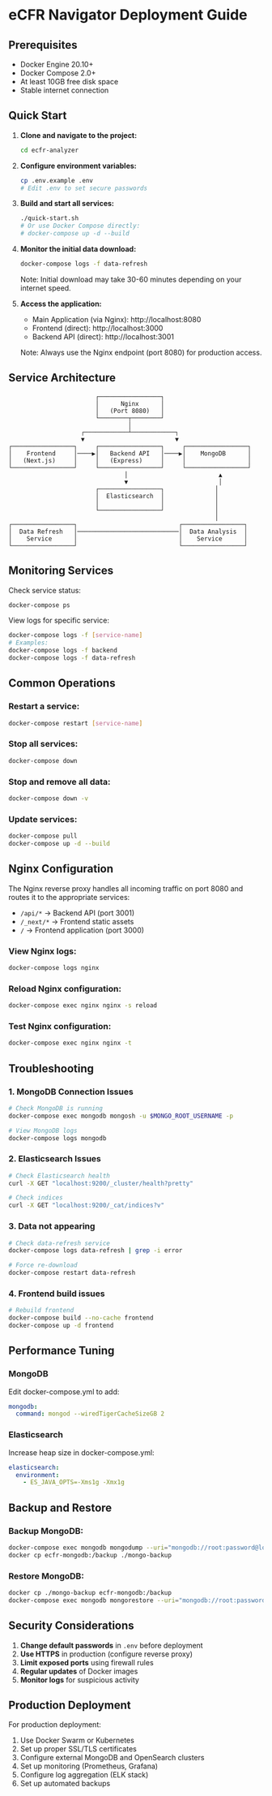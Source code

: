 # eCFR Navigator Deployment Guide

## Prerequisites

- Docker Engine 20.10+
- Docker Compose 2.0+
- At least 10GB free disk space
- Stable internet connection

## Quick Start

1. **Clone and navigate to the project:**
   ```bash
   cd ecfr-analyzer
   ```

2. **Configure environment variables:**
   ```bash
   cp .env.example .env
   # Edit .env to set secure passwords
   ```

3. **Build and start all services:**
   ```bash
   ./quick-start.sh
   # Or use Docker Compose directly:
   # docker-compose up -d --build
   ```

4. **Monitor the initial data download:**
   ```bash
   docker-compose logs -f data-refresh
   ```
   Note: Initial download may take 30-60 minutes depending on your internet speed.

5. **Access the application:**
   - Main Application (via Nginx): http://localhost:8080
   - Frontend (direct): http://localhost:3000
   - Backend API (direct): http://localhost:3001
   
   Note: Always use the Nginx endpoint (port 8080) for production access.

## Service Architecture

```
                        ┌─────────────────┐
                        │      Nginx      │
                        │   (Port 8080)   │
                        └────────┬────────┘
                                 │
                    ┌────────────┴────────────┐
                    ▼                         ▼
┌─────────────────┐     ┌─────────────────┐     ┌─────────────────┐
│    Frontend     │────▶│   Backend API   │────▶│    MongoDB      │
│   (Next.js)     │     │   (Express)     │     │                 │
└─────────────────┘     └─────────────────┘     └─────────────────┘
                                │                         ▲
                                ▼                         │
                        ┌─────────────────┐              │
                        │  Elasticsearch  │              │
                        │                 │              │
                        └─────────────────┘              │
                                                         │
┌─────────────────┐                            ┌─────────────────┐
│  Data Refresh   │────────────────────────────│  Data Analysis  │
│    Service      │                            │    Service      │
└─────────────────┘                            └─────────────────┘
```

## Monitoring Services

Check service status:
```bash
docker-compose ps
```

View logs for specific service:
```bash
docker-compose logs -f [service-name]
# Examples:
docker-compose logs -f backend
docker-compose logs -f data-refresh
```

## Common Operations

### Restart a service:
```bash
docker-compose restart [service-name]
```

### Stop all services:
```bash
docker-compose down
```

### Stop and remove all data:
```bash
docker-compose down -v
```

### Update services:
```bash
docker-compose pull
docker-compose up -d --build
```

## Nginx Configuration

The Nginx reverse proxy handles all incoming traffic on port 8080 and routes it to the appropriate services:

- `/api/*` → Backend API (port 3001)
- `/_next/*` → Frontend static assets
- `/` → Frontend application (port 3000)

### View Nginx logs:
```bash
docker-compose logs nginx
```

### Reload Nginx configuration:
```bash
docker-compose exec nginx nginx -s reload
```

### Test Nginx configuration:
```bash
docker-compose exec nginx nginx -t
```

## Troubleshooting

### 1. MongoDB Connection Issues
```bash
# Check MongoDB is running
docker-compose exec mongodb mongosh -u $MONGO_ROOT_USERNAME -p

# View MongoDB logs
docker-compose logs mongodb
```

### 2. Elasticsearch Issues
```bash
# Check Elasticsearch health
curl -X GET "localhost:9200/_cluster/health?pretty"

# Check indices
curl -X GET "localhost:9200/_cat/indices?v"
```

### 3. Data not appearing
```bash
# Check data-refresh service
docker-compose logs data-refresh | grep -i error

# Force re-download
docker-compose restart data-refresh
```

### 4. Frontend build issues
```bash
# Rebuild frontend
docker-compose build --no-cache frontend
docker-compose up -d frontend
```

## Performance Tuning

### MongoDB
Edit docker-compose.yml to add:
```yaml
mongodb:
  command: mongod --wiredTigerCacheSizeGB 2
```

### Elasticsearch
Increase heap size in docker-compose.yml:
```yaml
elasticsearch:
  environment:
    - ES_JAVA_OPTS=-Xms1g -Xmx1g
```

## Backup and Restore

### Backup MongoDB:
```bash
docker-compose exec mongodb mongodump --uri="mongodb://root:password@localhost:27017" --out=/backup
docker cp ecfr-mongodb:/backup ./mongo-backup
```

### Restore MongoDB:
```bash
docker cp ./mongo-backup ecfr-mongodb:/backup
docker-compose exec mongodb mongorestore --uri="mongodb://root:password@localhost:27017" /backup
```

## Security Considerations

1. **Change default passwords** in `.env` before deployment
2. **Use HTTPS** in production (configure reverse proxy)
3. **Limit exposed ports** using firewall rules
4. **Regular updates** of Docker images
5. **Monitor logs** for suspicious activity

## Production Deployment

For production deployment:

1. Use Docker Swarm or Kubernetes
2. Set up proper SSL/TLS certificates
3. Configure external MongoDB and OpenSearch clusters
4. Set up monitoring (Prometheus, Grafana)
5. Configure log aggregation (ELK stack)
6. Set up automated backups